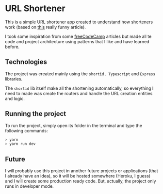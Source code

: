 # URL Shortener

This is a simple URL shortener app created to understand how shorteners work (based on [this](https://www.freecodecamp.org/news/mongodb-node-express-project/) really funny article).

I took some inspiration from some [freeCodeCamp](https://www.freecodecamp.org/news/) articles but made all te code and project architecture using patterns that I like and have learned before.

## Technologies

The project was created mainly using the `shortid, Typescript` and `Express` libraries.

The `shortid` lib itself make all the shortening automatically, so everything I need to made was create the routers and handle the URL creation entities and logic.

## Running the project

To run the project, simply open its folder in the terminal and type the following commands:

```bash
> yarn
> yarn run dev
```

## Future

I will probably use this project in another future projects or applications (that I already have an idea), so it will be hosted somewhere (Heroku, I guess) and I will create some production ready code. But, actually, the project only runs in developer mode.
